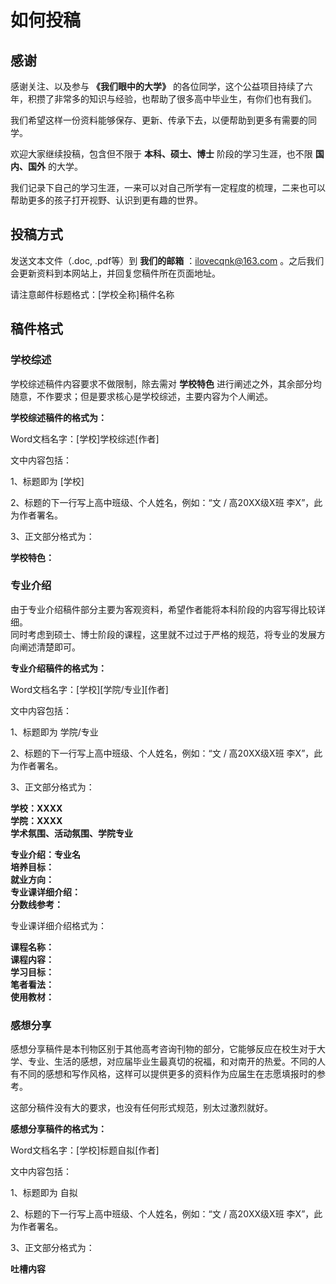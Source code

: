 # 如何投稿

## 感谢

感谢关注、以及参与 **《我们眼中的大学》** 的各位同学，这个公益项目持续了六年，积攒了非常多的知识与经验，也帮助了很多高中毕业生，有你们也有我们。  

我们希望这样一份资料能够保存、更新、传承下去，以便帮助到更多有需要的同学。  

欢迎大家继续投稿，包含但不限于 **本科、硕士、博士** 阶段的学习生涯，也不限 **国内、国外** 的大学。  

我们记录下自己的学习生涯，一来可以对自己所学有一定程度的梳理，二来也可以帮助更多的孩子打开视野、认识到更有趣的世界。

## 投稿方式
发送文本文件（.doc, .pdf等）到 **我们的邮箱** ：<ilovecqnk@163.com> 。之后我们会更新资料到本网站上，并回复您稿件所在页面地址。

请注意邮件标题格式：[学校全称]稿件名称 

## 稿件格式

### 学校综述

学校综述稿件内容要求不做限制，除去需对 **学校特色** 进行阐述之外，其余部分均随意，不作要求；但是要求核心是学校综述，主要内容为个人阐述。 

**学校综述稿件的格式为：**

Word文档名字：[学校]学校综述[作者]

文中内容包括：

1、标题即为 [学校] 

2、标题的下一行写上高中班级、个人姓名，例如：“文 / 高20XX级X班 李X”，此为作者署名。

3、正文部分格式为：

​**学校特色：**


### 专业介绍

由于专业介绍稿件部分主要为客观资料，希望作者能将本科阶段的内容写得比较详细。  
同时考虑到硕士、博士阶段的课程，这里就不过过于严格的规范，将专业的发展方向阐述清楚即可。

**专业介绍稿件的格式为：**

Word文档名字：[学校][学院/专业][作者]

文中内容包括：

1、标题即为 学院/专业

2、标题的下一行写上高中班级、个人姓名，例如：“文 / 高20XX级X班 李X”，此为作者署名。

3、正文部分格式为：

**学校：XXXX**  
**学院：XXXX**  
**学术氛围、活动氛围、学院专业**

**专业介绍：专业名**  
**培养目标：**  
**就业方向：**  
**专业课详细介绍：**  
**分数线参考：**  

专业课详细介绍格式为：

**课程名称：**  
**课程内容：**  
**学习目标：**  
**笔者看法：**  
**使用教材：**  

### 感想分享

感想分享稿件是本刊物区别于其他高考咨询刊物的部分，它能够反应在校生对于大学、专业、生活的感想，对应届毕业生最真切的祝福，和对南开的热爱。不同的人有不同的感想和写作风格，这样可以提供更多的资料作为应届生在志愿填报时的参考。

这部分稿件没有大的要求，也没有任何形式规范，别太过激烈就好。

**感想分享稿件的格式为：**

Word文档名字：[学校]标题自拟[作者]

文中内容包括：

1、标题即为 自拟

2、标题的下一行写上高中班级、个人姓名，例如：“文 / 高20XX级X班 李X”，此为作者署名。

3、正文部分格式为：  

**吐槽内容**